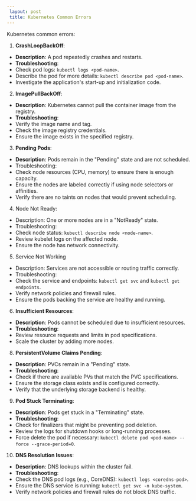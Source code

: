 ```yaml
---
 layout: post
 title: Kubernetes Common Errors
---
```



Kubernetes common errors:

1. **CrashLoopBackOff**:
 - **Description**: A pod repeatedly crashes and restarts.
 - **Troubleshooting**:
 - Check pod logs: `kubectl logs <pod-name>`.
 - Describe the pod for more details: `kubectl describe pod <pod-name>`.
 - Investigate the application's start-up and initialization code.

2. **ImagePullBackOff**:
 - **Description**: Kubernetes cannot pull the container image from the registry.
 - **Troubleshooting**:
 - Verify the image name and tag.
 - Check the image registry credentials.
 - Ensure the image exists in the specified registry.

3. **Pending Pods**:
 - **Description**: Pods remain in the "Pending" state and are not scheduled.
 - Troubleshooting:
 - Check node resources (CPU, memory) to ensure there is enough capacity.
 - Ensure the nodes are labeled correctly if using node selectors or affinities.
 - Verify there are no taints on nodes that would prevent scheduling.

4. Node Not Ready:
 - Description: One or more nodes are in a "NotReady" state.
 - Troubleshooting:
 - Check node status: `kubectl describe node <node-name>`.
 - Review kubelet logs on the affected node.
 - Ensure the node has network connectivity.

5. Service Not Working
 - Description: Services are not accessible or routing traffic correctly.
 - Troubleshooting:
 - Check the service and endpoints: `kubectl get svc` and `kubectl get endpoints`.
 - Verify network policies and firewall rules.
 - Ensure the pods backing the service are healthy and running.

6. **Insufficient Resources**:
 - **Description**: Pods cannot be scheduled due to insufficient resources.
 - **Troubleshooting**:
 - Review resource requests and limits in pod specifications.
 - Scale the cluster by adding more nodes.

8. **PersistentVolume Claims Pending**:
 - **Description**: PVCs remain in a "Pending" state.
 - **Troubleshooting**:
 - Check if there are available PVs that match the PVC specifications.
 - Ensure the storage class exists and is configured correctly.
 - Verify that the underlying storage backend is healthy.

9. **Pod Stuck Terminating**:
 - **Description**: Pods get stuck in a "Terminating" state.
 - **Troubleshooting**:
 - Check for finalizers that might be preventing pod deletion.
 - Review the logs for shutdown hooks or long-running processes.
 - Force delete the pod if necessary: `kubectl delete pod <pod-name> --force --grace-period=0`.

10. **DNS Resolution Issues**:
 - **Description**: DNS lookups within the cluster fail.
 - **Troubleshooting**:
 - Check the DNS pod logs (e.g., CoreDNS): `kubectl logs <coredns-pod>`.
 - Ensure the DNS service is running: `kubectl get svc -n kube-system`.
 - Verify network policies and firewall rules do not block DNS traffic.